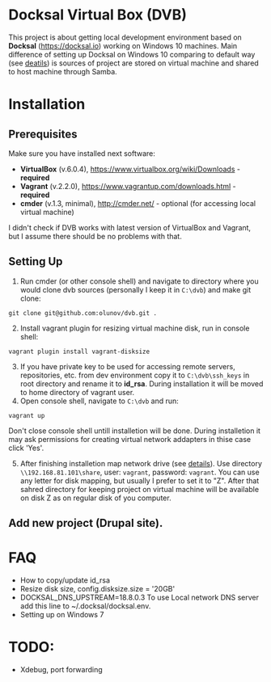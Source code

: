 # Docksal Virtual Box (DVB)
This project is about getting local development environment based on __Docksal__ (https://docksal.io) working on Windows 10 machines. Main difference of setting up Docksal on Windows 10 comparing to default way (see [deatils](https://docs.docksal.io/getting-started/setup/#install-windows)) is sources of project are stored on virtual machine and shared to host machine through Samba. 

# Installation
## Prerequisites
Make sure you have installed next software:
 - **VirtualBox** (v.6.0.4), https://www.virtualbox.org/wiki/Downloads - **required**
 - **Vagrant** (v.2.2.0), https://www.vagrantup.com/downloads.html - **required**
 - **cmder** (v.1.3, minimal), http://cmder.net/ - optional (for accessing local virtual machine)
 
 I didn't check if DVB works with latest version of VirtualBox and Vagrant, but I assume there should be no problems with that.

## Setting Up
1. Run cmder (or other console shell) and navigate to directory where you would clone dvb sources (personally I keep it in `C:\dvb`) and make git clone: 
```
git clone git@github.com:olunov/dvb.git .
```
2. Install vagrant plugin for resizing virtual machine disk, run in console shell:
```
vagrant plugin install vagrant-disksize
```
3. If you have private key to be used for accessing remote servers, repositories, etc. from dev environment copy it to `C:\dvb\ssh_keys` in root directory and rename it to __id_rsa__. During installation it will be moved to home directory of vagrant user.
4. Open console shell, navigate to `C:\dvb` and run:
```
vagrant up
```
Don't close console shell untill installetion will be done. During installetion it may ask permissions for creating virtual network addapters in thise case click 'Yes'.

5. After finishing installetion map network drive (see [details](https://support.microsoft.com/en-us/help/4026635/windows-map-a-network-drive)). Use directory `\\192.168.81.101\share`, user: `vagrant`, password: `vagrant`. You can use any letter for disk mapping, but usually I prefer to set it to "Z". After that sahred directory for keeping project on virtual machine will be available on disk Z as on regular disk of you computer.

## Add new project (Drupal site).


# FAQ
- How to copy/update id_rsa
- Resize disk size, config.disksize.size = '20GB'
- DOCKSAL_DNS_UPSTREAM=18.8.0.3
 To use Local network DNS server add this line to ~/.docksal/docksal.env.
- Setting up on Windows 7

# TODO:
- Xdebug, port forwarding